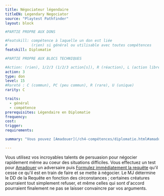 ```yaml
---
title: Négociateur légendaire
titleEN: Legendary Negociator
source: "Playtest Pathfinder"
layout: block

#PARTIE PROPRE AUX DONS

#Featskill: compétence à laquelle un don est liée
#           (rien) si général ou utilisable avec toutes compétences
featskill: Diplomatie

#PARTIE PROPRE AUX BLOCS TECHNIQUES

#Action: (rien), 1/2/3 (1/2/3 action[s]), R (réaction), L (action libre)
action: 3
type: don
level: 15
#Rareté : C (commun), PC (peu commun), R (rare), U (unique)
rarity: C

traits:
  - général
  - compétence
prerequisites: Légendaire en Diplomatie
frequency:
cost:
trigger:
requirements:

summary: "Vous pouvez [Amadouer](/ch4-compétences/diplomatie.html#amadouer) vos ennemis en combat pour qu'ils négocient."

---
```


Vous utilisez vos incroyables talents de persuasion pour négocier rapidement même au coeur des situations difficiles. Vous effectuez un test pour [Amadouer](/ch4-compétences/diplomatie.html#amadouer) un adversaire puis [Formulez immédiatement la requête](/ch4-compétences/diplomatie.html#formuler-une-requête) qu'il cesse ce qu'il est en train de faire et se mette à négocier. Le MJ détermine le DD de la Requête en fonction des circonstances ; certaines créatures pourraient tout simplement refuser, et même celles qui sont d'accord pourraient finalement ne pas se laisser convaincre par vos arguments.